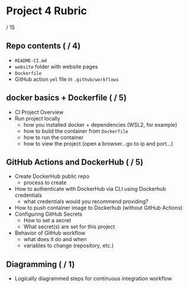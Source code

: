 # Project 4 Rubric

/ 15

## Repo contents ( / 4)

- `README-CI.md`
- `website` folder with website pages
- `Dockerfile`
- GitHub action `yml` file in `.github/workflows`

## docker basics + Dockerfile ( / 5)

- CI Project Overview
- Run project locally
  - how you installed docker + dependencies (WSL2, for example)
  - how to build the container from `Dockerfile`
  - how to run the container
  - how to view the project (open a browser...go to ip and port...)

## GitHub Actions and DockerHub ( / 5)

- Create DockerHub public repo
  - process to create
- How to authenticate with DockerHub via CLI using Dockerhub credentials
  - what credentials would you recommend providing?
- How to push container image to Dockerhub (without GitHub Actions)
- Configuring GitHub Secrets
  - How to set a secret
  - What secret(s) are set for this project
- Behavior of GitHub workflow
  - what does it do and when
  - variables to change (repository, etc.)

## Diagramming ( / 1)

- Logically diagrammed steps for continuous integration workflow
